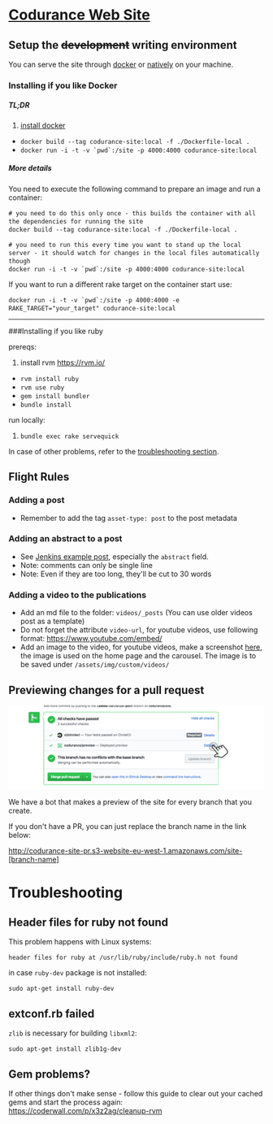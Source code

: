 # [Codurance Web Site](https://codurance.com/)

## Setup the <del>development</del> writing environment 

You can serve the site through [docker](#installing-if-you-like-docker) or [natively](#installing-if-you-like-ruby) on your machine.

### Installing if you like Docker

##### TL;DR
1. [install docker](https://www.docker.com/community-edition)
- `docker build --tag codurance-site:local -f ./Dockerfile-local .`
- ``docker run -i -t -v `pwd`:/site -p 4000:4000 codurance-site:local``

##### More details

You need to execute the following command to prepare an image and run a container:

```
# you need to do this only once - this builds the container with all the dependencies for running the site
docker build --tag codurance-site:local -f ./Dockerfile-local .
```
```
# you need to run this every time you want to stand up the local server - it should watch for changes in the local files automatically though
docker run -i -t -v `pwd`:/site -p 4000:4000 codurance-site:local 
```

If you want to run a different rake target on the container start use:

```
docker run -i -t -v `pwd`:/site -p 4000:4000 -e RAKE_TARGET="your_target" codurance-site:local
```
----

###Installing if you like ruby

prereqs:

1. install rvm https://rvm.io/
- `rvm install ruby`
- `rvm use ruby`
- `gem install bundler`
- `bundle install`


run locally:

1. `bundle exec rake servequick`

In case of other problems, refer to the [troubleshooting section](#troubleshooting).


## Flight Rules

### Adding a post

  * Remember to add the tag `asset-type: post` to the post metadata

### Adding an abstract to a post

  * See [Jenkins example post](/site/blob/master/_posts/2014-10-03-guide-to-deploying-artifacts-with-jenkins.md), especially the ``abstract`` field.
  * Note: comments can only be single line
  * Note: Even if they are too long, they'll be cut to 30 words

### Adding a video to the publications

  * Add an md file to the folder: `videos/_posts` (You can use older videos post as a template)
  * Do not forget the attribute `video-url`, for youtube videos, use following format: https://www.youtube.com/embed/<video-id>
  * Add an image to the video, for youtube videos, make a screenshot [here](http://youtubescreenshot.com/), the image is used on the home page and the carousel. The image is to be saved under `/assets/img/custom/videos/`

## Previewing changes for a pull request

![illustration of how to go the site preview](how-to-go-to-site-preview.png)

We have a bot that makes a preview of the site for every branch that you create. 

If you don't have a PR, you can just replace the branch name in the link below:

http://codurance-site-pr.s3-website-eu-west-1.amazonaws.com/site-[branch-name]


# Troubleshooting

## Header files for ruby not found

This problem happens with Linux systems:

```
header files for ruby at /usr/lib/ruby/include/ruby.h not found
```

in case `ruby-dev` package is not installed:

```
sudo apt-get install ruby-dev
```

## extconf.rb failed

`zlib` is necessary for building `libxml2`:

```
sudo apt-get install zlib1g-dev
```

## Gem problems?

If other things don't make sense - follow this guide to clear out your cached gems and start the process again: https://coderwall.com/p/x3z2ag/cleanup-rvm
